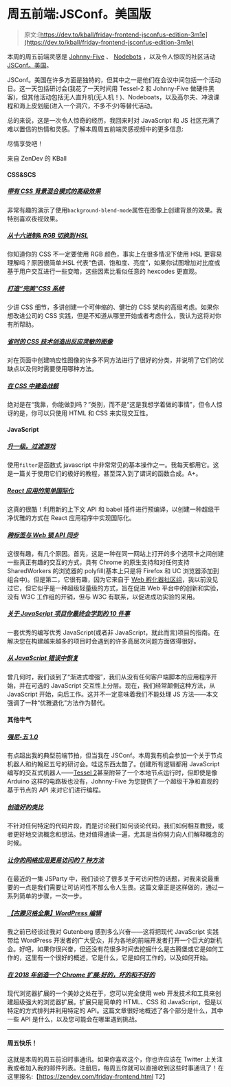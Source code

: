 # 周五前端:JSConf。美国版

> 原文:[https://dev.to/kball/friday-frontend-jsconfus-edition-3m1e](https://dev.to/kball/friday-frontend-jsconfus-edition-3m1e)

本周的周五前端灵感是 [Johnny-Five](http://johnny-five.io/) 、 [Nodebots](http://nodebots.io/) ，以及令人惊叹的社区活动 [JSConf。美国](https://2018.jsconf.us/)。

JSConf。美国在许多方面是独特的，但其中之一是他们在会议中间包括一个活动日。这一天包括研讨会(我花了一天时间用 Tessel-2 和 Johnny-Five 做硬件黑客)，但其他活动包括无人直升机(无人机！)、Nodeboats，以及高尔夫、冲浪课程和海上皮划艇(进入一个洞穴，不多不少)等替代活动。

总的来说，这是一次令人惊奇的经历，我回来时对 JavaScript 和 JS 社区充满了难以置信的热情和灵感。了解本周周五前端灵感视频中的更多信息:

尽情享受吧！

来自 ZenDev 的 KBall

#### CSS&SCS

##### [带有 CSS 背景混合模式的高级效果](https://dev.to/bnevilleoneill/advanced-effects-with-css-background-blend-modes-3kd8-temp-slug-684746)

非常有趣的演示了使用`background-blend-mode`属性在图像上创建背景的效果。我特别喜欢夜视效果。

##### [从十六进制& RGB 切换到 HSL](https://www.sarasoueidan.com/blog/hex-rgb-to-hsl/)

你知道你的 CSS 不一定要使用 RGB 颜色，事实上在很多情况下使用 HSL 更容易理解吗？原因很简单:HSL 代表“色调、饱和度、亮度”，如果你试图增加对比度或基于用户交互进行一些变暗，这些因素比看似任意的 hexcodes 更直观。

##### [打造“完美”CSS 系统](https://medium.com/gusto-design/creating-the-perfect-css-system-fa38f5bcdd9e)

少讲 CSS 细节，多讲创建一个可伸缩的、健壮的 CSS 架构的高级考虑。如果你想改进公司的 CSS 实践，但是不知道从哪里开始或者考虑什么，我认为这将对你有所帮助。

##### [省时的 CSS 技术创造出反应灵敏的图像](https://medium.freecodecamp.org/time-saving-css-techniques-to-create-responsive-images-ebb1e84f90d5)

对在页面中创建响应性图像的许多不同方法进行了很好的分类，并说明了它们的优缺点以及何时需要使用哪种方法。

##### [在 CSS 中建造战舰](https://css-tricks.com/building-battleship-in-css/)

绝对是在“我靠，你能做到吗？”类别，而不是“这是我想学着做的事情”，但令人惊讶的是，你可以只使用 HTML 和 CSS 来实现交互性。

#### JavaScript

##### [升一级。过滤游戏](https://css-tricks.com/level-up-your-filter-game/)

使用`filter`是函数式 javascript 中非常常见的基本操作之一。我每天都用它。这是一篇关于使用它们的极好的教程，甚至深入到了谓词的函数合成。A+。

##### [React 应用的简单国际化](https://itnext.io/simple-internationalization-of-react-apps-34b3bda95725)

这真的很酷！利用新的上下文 API 和 babel 插件进行预编译，以创建一种超级干净优雅的方式在 React 应用程序中实现国际化。

##### [跨标签与 Web 锁 API 同步](https://www.sitepen.com/blog/2018/08/14/cross-tab-synchronization-with-the-web-locks-api/)

这很有趣，有几个原因。首先，这是一种在同一网站上打开的多个选项卡之间创建一些真正有趣的交互的方式，具有 Chrome 的原生支持和对任何支持 SharedWorkers 的浏览器的 polyfill(基本上只是将 Firefox 和 UC 浏览器添加到组合中)。但是第二，它很有趣，因为它来自于 [Web 孵化器社区组](https://wicg.github.io/admin/charter.html)，我以前没见过它，但它似乎是一种超级轻量级的方式，旨在促进 Web 平台中的创新和实验，没有 W3C 工作组的开销，但与 W3C 有联系，以促进成功实验的采用。

##### [关于 JavaScript 项目你最终会学到的 10 件事](https://blog.usejournal.com/10-things-you-will-eventually-learn-about-javascript-projects-efd7646b958a)

一套优秀的编写优秀 JavaScript(或者非 JavaScript，就此而言)项目的指南。在解决您在构建越来越多的项目时会遇到的许多高层次问题方面做得很好。

##### [从 JavaScript 错误中恢复](https://hugogiraudel.com/2018/08/13/recovering-from-javascript-errors/)

曾几何时，我们谈到了“渐进式增强”，我们从没有任何客户端脚本的应用程序开始，并在可选的 JavaScript 交互性上分层。现在，我们经常颠倒这种方法，从 JavaScript 开始，向后工作。这并不一定意味着我们不能处理 JS 方法——本文强调了一种“优雅退化”方法作为替代。

#### 其他牛气

##### [强尼-五 1.0](http://johnny-five.io/news/v1_0/)

有点超出我的典型前端节拍，但当我在 JSConf。本周我有机会参加一个关于节点机器人和约翰尼五号的研讨会。哇这东西太酷了。创建所有逻辑都用 JavaScript 编写的交互式机器人——[Tessel 2](https://tessel.io/)甚至附带了一个本地节点运行时，但即使是像 Arduino 这样的电路板也没有，Johnny-Five 为您提供了一个超级干净和直观的基于节点的 API 来对它们进行编程。

##### [创造好的类比](https://zellwk.com/blog/creating-good-analogies/)

不针对任何特定的代码片段，而是讨论我们如何谈论代码，我们如何相互教授，或者更好地交流概念和想法。绝对值得通读一遍，尤其是当你努力向人们解释概念的时候。

##### [让你的网络应用更易访问的 7 种方法](https://codeburst.io/seven-ways-to-make-your-web-app-more-accessible-411a8c716fcb)

在最近的一集 JSParty 中，我们谈论了很多关于可访问性的话题，对我来说最重要的一点是我们需要让可访问性不那么令人生畏。这篇文章正是这样做的，通过一系列简单的步骤，一次一步。

##### [【古滕贝格全集】WordPress 编辑](https://www.smashingmagazine.com/2018/08/complete-anatomy-gutenberg-wordpress-editor/)

我之前已经谈过我对 Gutenberg 感到多么兴奋——这将把现代 JavaScript 实践带给 WordPress 开发者的广大受众，并为各地的前端开发者打开一个巨大的新机会。好吧，如果你很兴奋，但还没有花很多时间去挖掘什么是古腾堡或它是如何工作的，这里有一个很好的概述，它是什么，它是如何工作的，以及如何开始。

##### [在 2018 年创造一个 Chrome 扩展:好的，坏的和不好的](https://checklyhq.com/blog/2018/08/creating-a-chrome-extension-in-2018-the-good-the-bad-and-the-meh/)

现代浏览器扩展的一个美妙之处在于，您可以完全使用 web 开发技术和工具来创建超级强大的浏览器扩展。扩展只是简单的 HTML、CSS 和 JavaScript，但是以特定的方式排列并利用特定的 API。这篇文章很好地概述了各个部分是什么，其中一些 API 是什么，以及您可能会在哪里遇到挑战。

* * *

#### 周五快乐！

这就是本周的周五前沿时事通讯。如果你喜欢这个，你也许应该在 Twitter 上关注我或者加入我的邮件列表。注册后，每周五你就可以直接收到这些时事通讯了！在这里报名:【https://zendev.com/friday-frontend.html T2】